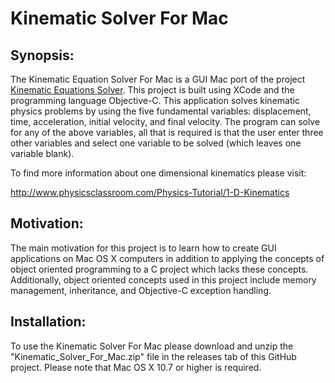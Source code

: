 # Kinematic Solver For Mac
## Synopsis:
The Kinematic Equation Solver For Mac is a GUI Mac port of the project [Kinematic Equations Solver](https://github.com/kgorgi/Kinematic-Equation-Solver). This project is built using XCode and the programming language Objective-C. This application solves kinematic physics problems by using the five fundamental variables: displacement, time, acceleration, initial velocity, and final velocity. The program can solve for any of the above variables, all that is required is that the user enter three other variables and select one variable to be solved (which leaves one variable blank). 

To find more information about one dimensional kinematics please visit: 

http://www.physicsclassroom.com/Physics-Tutorial/1-D-Kinematics

## Motivation:
The main motivation for this project is to learn how to create GUI applications on Mac OS X computers in addition to applying the concepts of object oriented programming to a C project which lacks these concepts. Additionally, object oriented concepts used in this project include memory management, inheritance, and Objective-C exception handling.

## Installation: 
To use the Kinematic Solver For Mac please download and unzip the "Kinematic_Solver_For_Mac.zip" file in the releases tab of this GitHub project. Please note that Mac OS X 10.7 or higher is required. 
